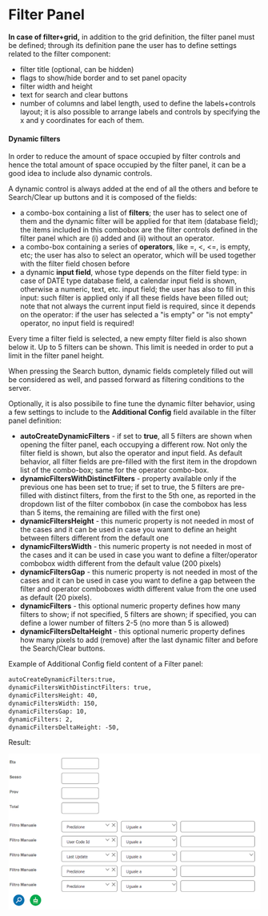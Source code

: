 # Filter Panel

**In case of filter+grid,** in addition to the grid definition, the filter panel must be defined; through its definition pane the user has to define settings related to the filter component:

* filter title \(optional, can be hidden\)
* flags to show/hide border and to set panel opacity
* filter width and height
* text for search and clear buttons
* number of columns and label length, used to define the labels+controls layout; it is also possible to arrange labels and controls by specifying the x and y coordinates for each of them.

#### Dynamic filters

In order to reduce the amount of space occupied by filter controls and hence the total amount of space occupied by the filter panel, it can be a good idea to include also dynamic controls.

A dynamic control is always added at the end of all the others and before te Search/Clear up buttons and it is composed of the fields:

* a combo-box containing a list of **filters**; the user has to select one of them and the dynamic filter will be applied for that item \(database field\); the items included in this combobox are the filter controls defined in the filter panel which are \(i\) added and \(ii\) without an operator.
* a combo-box containing a series of **operators**, like =, &lt;, &lt;=, is empty, etc; the user has also to select an operator, which will be used together with the filter field chosen before
* a dynamic **input field**, whose type depends on the filter field type: in case of DATE type database field, a calendar input field is shown, otherwise a numeric, text, etc. input field; the user has also to fill in this input: such filter is applied only if all these fields have been filled out; note that not always the current input field is required, since it depends on the operator: if the user has selected a "is empty" or "is not empty" operator, no input field is required!

Every time a filter field is selected, a new empty filter field is also shown below it. Up to 5 filters can be shown. This limit is needed in order to put a limit in the filter panel height.

When pressing the Search button, dynamic fields completely filled out will be considered as well, and passed forward as filtering conditions to the server.

Optionally, it is also possibile to fine tune the dynamic filter behavior, using a few settings to include to the **Additional Config** field available in the filter panel definition:

* **autoCreateDynamicFilters** - if set to **true**, all 5 filters are shown when opening the filter panel, each occupying a different row. Not only the filter field is shown, but also the operator and input field. As default behavior, all filter fields are pre-filled with the first item in the dropdown list of the combo-box; same for the operator combo-box.
* **dynamicFiltersWithDistinctFilters** - property available only if the previous one has been set to true; if set to true, the 5 filters are pre-filled with distinct filters, from the first to the 5th one, as reported in the dropdown list of the filter combobox \(in case the combobox has less than 5 items, the remaining are filled with the first one\)
* **dynamicFiltersHeight** - this numeric property is not needed in most of the cases and it can be used in case you want to define an height between filters different from the default one
* **dynamicFiltersWidth** - this numeric property is not needed in most of the cases and it can be used in case you want to define a filter/operator combobox width different from the default value \(200 pixels\)
* **dynamicFiltersGap** - this numeric property is not needed in most of the cases and it can be used in case you want to define a gap between the filter and operator comboboxes width different value from the one used as default \(20 pixels\).
* **dynamicFilters** - this optional numeric property defines how many filters to show; if not specified, 5 filters are shown; if specified, you can define a lower number of filters 2-5 \(no more than 5 is allowed\)
* **dynamicFiltersDeltaHeight** - this optional numeric property defines how many pixels to add \(remove\) after the last dynamic filter and before the Search/Clear buttons.

Example of Additional Config field content of a Filter panel:

```text
autoCreateDynamicFilters:true,
dynamicFiltersWithDistinctFilters: true,
dynamicFiltersHeight: 40,
dynamicFiltersWidth: 150,
dynamicFiltersGap: 10,
dynamicFilters: 2,
dynamicFiltersDeltaHeight: -50,
```

Result:

![](../../../../.gitbook/assets/schermata-2021-08-26-alle-10.42.18.png)







